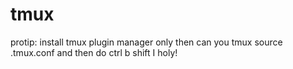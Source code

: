 # tmux

protip: install tmux plugin manager
only then can you tmux source .tmux.conf and then do ctrl b shift I holy!
